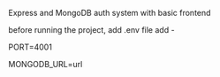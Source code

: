 Express and MongoDB auth system with basic frontend

before running the project, add .env file
add - 

PORT=4001

MONGODB_URL=url
